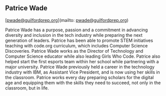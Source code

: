 ## Patrice  Wade

[pwade@guilfordprep.org](mailto: pwade@guilfordprep.org)

Patrice Wade has a purpose, passion and a commitment in advancing diversity and inclusion in the tech industry while preparing the next generation of leaders. Patrice has been able to promote STEM initiatives teaching with code.org curriculum, which includes Computer Science Discoveries. Patrice Wade works as the Director of Technology and Computer Science educator while also leading Girls Who Code. Patrice also helped start the first esports team within her school while partnering with a major university. Patrice Wade previously held a career in the technology industry with IBM, as Assistant Vice President, and is now using her skills in the classroom. Patrice works every day preparing scholars for the digital age and equipping them with the skills they need to succeed, not only in the classroom, but in life.